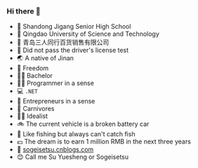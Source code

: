 ### Hi there 👋

- 🏫 Shandong Jigang Senior High School
- 🏫 Qingdao University of Science and Technology
- 🏢 青岛三人同行百货销售有限公司
- 🚧 Did not pass the driver's license test
- 🌏 A native of Jinan
- 🗽 Freedom
- 🤷‍♂️ Bachelor
- 👨‍💻 Programmer in a sense
- 💻 `.NET`
- 🤵 Entrepreneurs in a sense
- 🥩 Carnivores
- 🦸‍♂️ Idealist
- 🚲 The current vehicle is a broken battery car
- 🎣 Like fishing but always can't catch fish
- 💵 The dream is to earn 1 million RMB in the next three years
- 🔗 [sogeisetsu.cnblogs.com](https://www.cnblogs.com/sogeisetsu/)
- 😊 Call me Su Yuesheng or Sogeisetsu
